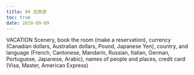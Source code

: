 ```yaml
---
title: 04 去旅游
toc: true
date: 2018-09-09
---
```

VACATION
Scenery, book the room (make a reservation), currency (Canadian dollars, Australian dollars, Pound, Japanese Yen), country, and language (French, Cantonese, Mandarin, Russian, Italian, German, Portuguese, Japanese,
Arabic), names of people and places, credit card (Visa, Master, American Express) 

